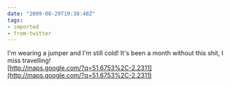 ```yaml
---
date: "2009-08-29T19:38:48Z"
tags:
- imported
- from-twitter
---
```

I'm wearing a jumper and I'm still cold\! It's been a month without this shit, I miss travelling\! \
[http://maps.google.com/?q=51.6753%2C-2.2311](http://maps.google.com/?q=51.6753%2C-2.2311)
